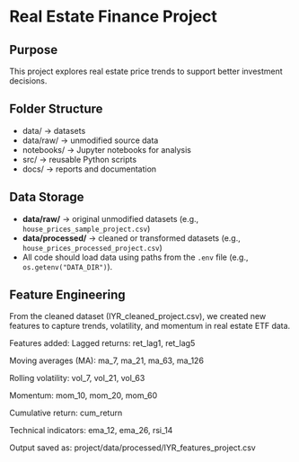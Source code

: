 # Real Estate Finance Project

## Purpose
This project explores real estate price trends to support better investment decisions.

## Folder Structure
- data/ → datasets
- data/raw/ → unmodified source data
- notebooks/ → Jupyter notebooks for analysis
- src/ → reusable Python scripts
- docs/ → reports and documentation


## Data Storage
- **data/raw/** → original unmodified datasets (e.g., `house_prices_sample_project.csv`)
- **data/processed/** → cleaned or transformed datasets (e.g., `house_prices_processed_project.csv`)
- All code should load data using paths from the `.env` file (e.g., `os.getenv("DATA_DIR")`).

## Feature Engineering
From the cleaned dataset (IYR_cleaned_project.csv), we created new features to capture trends, volatility, and momentum in real estate ETF data.

Features added:
Lagged returns: ret_lag1, ret_lag5

Moving averages (MA): ma_7, ma_21, ma_63, ma_126

Rolling volatility: vol_7, vol_21, vol_63

Momentum: mom_10, mom_20, mom_60

Cumulative return: cum_return

Technical indicators: ema_12, ema_26, rsi_14

Output saved as:
project/data/processed/IYR_features_project.csv
